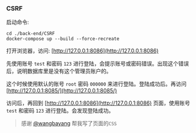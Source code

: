 ### CSRF

启动命令:

```shell
cd ./back-end/CSRF
docker-compose up --build --force-recreate
```

打开浏览器，访问: [http://127.0.0.1:8086](http://127.0.0.1:8086)

先使用账号 `test` 和密码 `123` 进行登陆，会提示账号或密码错误。出现这个错误后，说明数据库里是没有这个管理员账户的。

这个时候使用默认的账号 `root` 密码 `000000` 来进行登陆。登陆成功后。再访问 [http://127.0.0.1:8085/](http://127.0.0.1:8085/)

访问后，再回到 [http://127.0.0.1:8086](http://127.0.0.1:8086) 页面，使用账号 `test` 和密码 `123` 进行登陆。会发现登陆成功。

> 感谢 [@wangbayang](https://github.com/wangbayang) 帮我写了页面的`CSS`